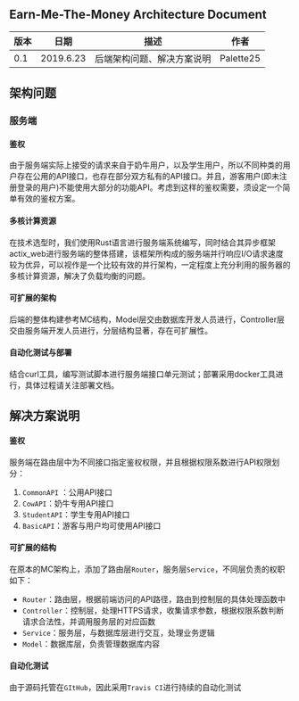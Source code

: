 ## Earn-Me-The-Money Architecture Document

| 版本 | 日期      | 描述                       | 作者      |
| ---- | --------- | -------------------------- | --------- |
| 0.1  | 2019.6.23 | 后端架构问题、解决方案说明 | Palette25 |



## 架构问题

### 服务端

#### 鉴权

由于服务端实际上接受的请求来自于奶牛用户，以及学生用户，所以不同种类的用户存在公用的API接口，也存在部分双方私有的API接口。并且，游客用户(即未注册登录的用户)不能使用大部分的功能API。考虑到这样的鉴权需要，须设定一个简单有效的鉴权方案。



#### 多核计算资源

在技术选型时，我们使用Rust语言进行服务端系统编写，同时结合其异步框架actix_web进行服务端的整体搭建，该框架所构成的服务端并行响应I/O请求速度较为优异，可以视作是一个比较有效的并行架构，一定程度上充分利用的服务器的多核计算资源，解决了负载均衡的问题。



#### 可扩展的架构

后端的整体构建参考MC结构，Model层交由数据库开发人员进行，Controller层交由服务端开发人员进行，分层结构显著，存在可扩展性。



#### 自动化测试与部署

结合curl工具，编写测试脚本进行服务端接口单元测试；部署采用docker工具进行，具体过程请关注部署文档。





## 解决方案说明

#### 鉴权

服务端在路由层中为不同接口指定鉴权权限，并且根据权限系数进行API权限划分：

1. `CommonAPI` ：公用API接口
2. `CowAPI`：奶牛专用API接口
3. `StudentAPI`：学生专用API接口
4. `BasicAPI`：游客与用户均可使用API接口



#### 可扩展的结构

在原本的MC架构上，添加了路由层`Router`，服务层`Service`，不同层负责的权职如下：

* `Router`：路由层，根据前端访问的API路径，路由到控制层的具体处理函数中
* `Controller`：控制层，处理HTTPS请求，收集请求参数，根据权限系数判断请求合法性，并调用服务层的对应函数
* `Service`：服务层，与数据库层进行交互，处理业务逻辑
* `Model`：数据库层，负责管理数据库内容



#### 自动化测试

由于源码托管在`GItHub`，因此采用`Travis CI`进行持续的自动化测试

